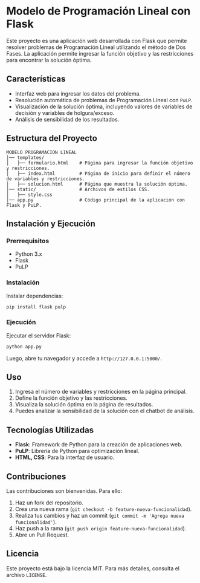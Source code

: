 # Modelo de Programación Lineal con Flask

Este proyecto es una aplicación web desarrollada con Flask que permite resolver problemas de Programación Lineal utilizando el método de Dos Fases. La aplicación permite ingresar la función objetivo y las restricciones para encontrar la solución óptima.

## Características
- Interfaz web para ingresar los datos del problema.
- Resolución automática de problemas de Programación Lineal con `PuLP`.
- Visualización de la solución óptima, incluyendo valores de variables de decisión y variables de holgura/exceso.
- Análisis de sensibilidad de los resultados.

## Estructura del Proyecto
```
MODELO PROGRAMACION LINEAL
│── templates/
│   ├── formulario.html    # Página para ingresar la función objetivo y restricciones.
│   ├── index.html         # Página de inicio para definir el número de variables y restricciones.
│   ├── solucion.html      # Página que muestra la solución óptima.
│── static/                # Archivos de estilos CSS.
│   ├── style.css
│── app.py                 # Código principal de la aplicación con Flask y PuLP.
```

## Instalación y Ejecución
### Prerrequisitos
- Python 3.x
- Flask
- PuLP

### Instalación

Instalar dependencias:
   ```sh
   pip install flask pulp
   ```

### Ejecución
Ejecutar el servidor Flask:
```sh
python app.py
```
Luego, abre tu navegador y accede a `http://127.0.0.1:5000/`.

## Uso
1. Ingresa el número de variables y restricciones en la página principal.
2. Define la función objetivo y las restricciones.
3. Visualiza la solución óptima en la página de resultados.
4. Puedes analizar la sensibilidad de la solución con el chatbot de análisis.

## Tecnologías Utilizadas
- **Flask**: Framework de Python para la creación de aplicaciones web.
- **PuLP**: Librería de Python para optimización lineal.
- **HTML, CSS**: Para la interfaz de usuario.

## Contribuciones
Las contribuciones son bienvenidas. Para ello:
1. Haz un fork del repositorio.
2. Crea una nueva rama (`git checkout -b feature-nueva-funcionalidad`).
3. Realiza tus cambios y haz un commit (`git commit -m 'Agrega nueva funcionalidad'`).
4. Haz push a la rama (`git push origin feature-nueva-funcionalidad`).
5. Abre un Pull Request.

## Licencia
Este proyecto está bajo la licencia MIT. Para más detalles, consulta el archivo `LICENSE`.


